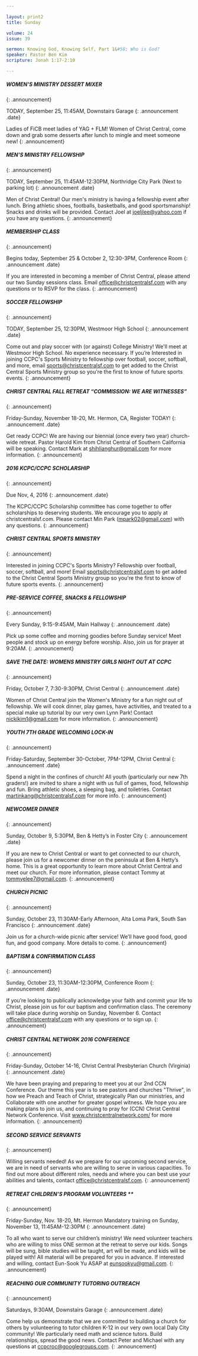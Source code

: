 ```yaml
--- 

layout: print2
title: Sunday

volume: 24
issue: 39

sermon: Knowing God, Knowing Self, Part 1&#58; Who is God?
speaker: Pastor Ben Kim
scripture: Jonah 1:17-2:10

---
```


##### WOMEN'S MINISTRY DESSERT MIXER
{: .announcement}

TODAY, September 25, 11:45AM, Downstairs Garage 
{: .announcement .date}

Ladies of FiCB meet ladies of YAG + FLM! Women of Christ Central, come down and grab some desserts after lunch to mingle and meet someone new!
{: .announcement}

##### MEN'S MINISTRY FELLOWSHIP
{: .announcement}

TODAY, September 25, 11:45AM-12:30PM, Northridge City Park (Next to parking lot)
{: .announcement .date}

Men of Christ Central! Our men's ministry is having a fellowship event after lunch. Bring athletic shoes, footballs, basketballs, and good sportsmanship! Snacks and drinks will be provided. Contact Joel at joeljlee@yahoo.com if you have any questions.
{: .announcement}

##### MEMBERSHIP CLASS
{: .announcement}

Begins today, September 25 & October 2, 12:30-3PM, Conference Room
{: .announcement .date}

If you are interested in becoming a member of Christ Central, please attend our two Sunday sessions class. Email office@christcentralsf.com with any questions or to RSVP for the class.
{: .announcement}

##### SOCCER FELLOWSHIP
{: .announcement}

TODAY, September 25, 12:30PM, Westmoor High School
{: .announcement .date}

Come out and play soccer with (or against) College Ministry! We'll meet at Westmoor High School. No experience necessary. If you’re Interested in joining CCPC's Sports Ministry to fellowship over football, soccer, softball, and more, email sports@christcentralsf.com to get added to the Christ Central Sports Ministry group so you're the first to know of future sports events.
{: .announcement}

##### CHRIST CENTRAL FALL RETREAT “COMMISSION: WE ARE WITNESSES”
{: .announcement}

Friday-Sunday, November 18-20, Mt. Hermon, CA, Register TODAY!
{: .announcement .date}

Get ready CCPC! We are having our biennial (once every two year) church-wide retreat. Pastor Harold Kim from Christ Central of Southern California will be speaking. Contact Mark at shihlianghur@gmail.com for more information.
{: .announcement}

##### 2016 KCPC/CCPC SCHOLARSHIP
{: .announcement}

Due Nov, 4, 2016
{: .announcement .date}

The KCPC/CCPC Scholarship committee has come together to offer scholarships to deserving students. We encourage you to apply at christcentralsf.com. Please contact Min Park (mpark02@gmail.com) with any questions.
{: .announcement}

##### CHRIST CENTRAL SPORTS MINISTRY
{: .announcement}

Interested in joining CCPC's Sports Ministry? Fellowship over football, soccer, softball, and more! 
Email sports@christcentralsf.com to get added to the Christ Central Sports Ministry group so you're the first to know of future sports events. 
{: .announcement}

##### PRE-SERVICE COFFEE, SNACKS & FELLOWSHIP
{: .announcement}

Every Sunday, 9:15-9:45AM, Main Hallway
{: .announcement .date}

Pick up some coffee and morning goodies before Sunday service! Meet people and stock up on energy before worship. Also, join us for prayer at 9:20AM.
{: .announcement}

##### SAVE THE DATE: WOMENS MINISTRY GIRLS NIGHT OUT AT CCPC
{: .announcement}

Friday, October 7, 7:30-9:30PM, Christ Central 
{: .announcement .date}

Women of Christ Central join the Women's Ministry for a fun night out of fellowship. We will cook dinner, play games, have activities, and treated to a special make up tutorial by our very own Lynn Park! Contact nickikim1@gmail.com for more information. 
{: .announcement}

##### YOUTH 7TH GRADE WELCOMING LOCK-IN
{: .announcement}

Friday-Saturday, September 30-October, 7PM-12PM, Christ Central 
{: .announcement .date}

Spend a night in the confines of church! All youth (particularly our new 7th graders!) are invited to  share a night with us full of games, food, fellowship and fun. Bring athletic shoes, a sleeping bag, and toiletries. Contact martinkang@christcentralsf.com for more info.
{: .announcement}

##### NEWCOMER DINNER
{: .announcement}

Sunday, October 9, 5:30PM, Ben & Hetty’s in Foster City
{: .announcement .date}

If you are new to Christ Central or want to get connected to our church, please join us for a newcomer dinner on the peninsula at Ben & Hetty’s home. This is a great opportunity to learn more about Christ Central and meet our church. For more information, please contact Tommy at tommyelee7@gmail.com.
{: .announcement}

##### CHURCH PICNIC
{: .announcement}

Sunday, October 23, 11:30AM-Early Afternoon, Alta Loma Park, South San Francisco
{: .announcement .date}

Join us for a church-wide picnic after service! We’ll have good food, good fun, and good company. More details to come.
{: .announcement}

##### BAPTISM & CONFIRMATION CLASS
{: .announcement}

Sunday, October 23, 11:30AM-12:30PM, Conference Room
{: .announcement .date}

If you’re looking to publically acknowledge your faith and commit your life to Christ, please join us for our baptism and confirmation class. The ceremony will take place during worship on Sunday, November 6. Contact office@christcentralsf.com with any questions or to sign up.
{: .announcement}

##### CHRIST CENTRAL NETWORK 2016 CONFERENCE
{: .announcement}

Friday-Sunday, October 14-16, Christ Central Presbyterian Church (Virginia)
{: .announcement .date}

We have been praying and preparing to meet you at our 2nd CCN Conference. Our theme this year is to see pastors and churches "Thrive", in how we Preach and Teach of Christ, strategically Plan our ministries, and Collaborate with one another for greater gospel witness. We hope you are making plans to join us, and continuing to pray for (CCN) Christ Central Network Conference. Visit www.christcentralnetwork.com/ for more information.
{: .announcement}

##### SECOND SERVICE SERVANTS
{: .announcement}

Willing servants needed! As we prepare for our upcoming second service, we are in need of servants who are willing to serve in various capacities. To find out more about different roles, needs and where you can best use your abilities and talents, contact office@christcentralsf.com.
{: .announcement}

##### RETREAT CHILDREN’S PROGRAM VOLUNTEERS **
{: .announcement}

Friday-Sunday, Nov. 18-20, Mt. Hermon
Mandatory training on Sunday, November 13, 11:45AM-12:30PM
{: .announcement .date}

To all who want to serve our children’s ministry! We need volunteer teachers who are willing to miss ONE sermon at the retreat to serve our kids. Songs will be sung, bible studies will be taught, art will be made, and kids will be played with! All material will be prepared for you in advance. If interested and willing, contact Eun-Sook Yu ASAP at eunsookyu@gmail.com.
{: .announcement}

##### REACHING OUR COMMUNITY TUTORING OUTREACH
{: .announcement}

Saturdays, 9:30AM, Downstairs Garage
{: .announcement .date}

Come help us demonstrate that we are committed to building a church for others by volunteering to tutor children K-12 in our very own local Daly City community! We particularly need math and science tutors. Build relationships, spread the good news. Contact Peter and Michael with any questions at ccpcroc@googlegroups.com.
{: .announcement}